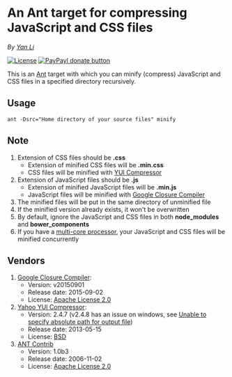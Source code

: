 # An Ant target for compressing JavaScript and CSS files #

*By [Yan Li](https://github.com/yanli0303)*

[![License](https://img.shields.io/badge/License-MIT-brightgreen.svg)](https://github.com/yanli0303/Ant-MinifyJsCss/blob/master/LICENSE.md)
[![PayPayl donate button](http://img.shields.io/badge/paypal-donate-orange.svg)](https://www.paypal.com/cgi-bin/webscr?cmd=_donations&business=silentwait4u%40gmail%2ecom&lc=US&item_name=Yan%20Li&no_note=0&currency_code=USD&bn=PP%2dDonationsBF%3apaypal%2ddonate%2ejpg%3aNonHostedGuest)

This is an [Ant](http://ant.apache.org/) target with which you can minify (compress) JavaScript and CSS files in a specified directory recursively.

## Usage ##
    ant -Dsrc="Home directory of your source files" minify

## Note ##

1. Extension of CSS files should be **.css**
    - Extension of minified CSS files will be **.min.css**
    - CSS files will be minified with [YUI Compressor](http://yui.github.io/yuicompressor/)
2. Extension of JavaScript files should be **.js**
    - Extension of minified JavaScript files will be **.min.js**
    - JavaScript files will be minified with [Google Closure Compiler](https://github.com/google/closure-compiler)
3. The minified files will be put in the same directory of unminified file
4. If the minified version already exists, it won't be overwritten
5. By default, ignore the JavaScript and CSS files in both **node_modules** and **bower_components**
6. If you have a [multi-core processor](https://en.wikipedia.org/wiki/Multi-core_processor), your JavaScript and CSS files will be minified concurrently

## Vendors ##

1. [Google Closure Compiler](https://github.com/google/closure-compiler):
    - Version:        v20150901
    - Release date:   2015-09-02
    - License:        [Apache License 2.0](https://github.com/google/closure-compiler#closure-compiler-license)
2. [Yahoo YUI Compressor](http://yui.github.io/yuicompressor/):
    - Version:        2.4.7 (v2.4.8 has an issue on windows, see [Unable to specify absolute path for output file](https://github.com/yui/yuicompressor/issues/78))
    - Release date:   2013-05-15
    - License:        [BSD](https://github.com/yui/yuicompressor/blob/master/LICENSE.TXT)
3. [ANT Contrib](http://ant-contrib.sourceforge.net/)
    - Version:        1.0b3
    - Release date:   2006-11-02
    - License:        [Apache License 2.0](https://github.com/google/closure-compiler#closure-compiler-license)